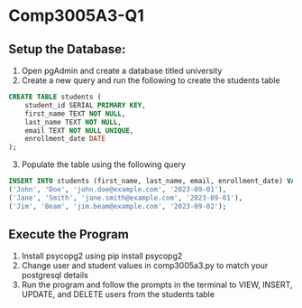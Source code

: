 # Comp3005A3-Q1

## Setup the Database:
1. Open pgAdmin and create a database titled university
2. Create a new query and run the following to create the students table
```sql
CREATE TABLE students (
    student_id SERIAL PRIMARY KEY,
    first_name TEXT NOT NULL,
    last_name TEXT NOT NULL,
    email TEXT NOT NULL UNIQUE,
    enrollment_date DATE
);
```
3. Populate the table using the following query
```sql
INSERT INTO students (first_name, last_name, email, enrollment_date) VALUES
('John', 'Doe', 'john.doe@example.com', '2023-09-01'),
('Jane', 'Smith', 'jane.smith@example.com', '2023-09-01'),
('Jim', 'Beam', 'jim.beam@example.com', '2023-09-02');
```

## Execute the Program
1. Install psycopg2 using pip install psycopg2
2. Change user and student values in comp3005a3.py to match your postgresql details
3. Run the program and follow the prompts in the terminal to VIEW, INSERT, UPDATE, and DELETE users from the students table
